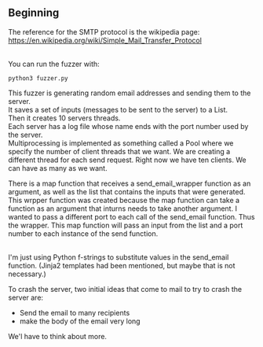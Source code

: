 ## Beginning


The reference for the SMTP protocol is the wikipedia page:<br />
https://en.wikipedia.org/wiki/Simple_Mail_Transfer_Protocol <br/>
<br/>

You can run the fuzzer with:
```
python3 fuzzer.py
```

This fuzzer is generating random email addresses and sending them to the server.<br/>
It saves a set of inputs (messages to be sent to the server) to a List.<br/>
Then it creates 10 servers threads. <br />
Each server has a log file whose name ends with the port number used by the server.<br/>
Multiprocessing is implemented as something called a Pool where we specify the 
number of client threads that we want. We are creating a different thread for each 
send request. Right now we have ten clients. We can have as many as we want. <br />

There is a map function that receives a send_email_wrapper function as an argument, as well as the list that contains the inputs that were generated. This wrpper function was created because the map function can take a function as an argument that inturns needs to take another argument. I wanted to pass a different port to each call of the send_email function. Thus the wrapper.
This map function will pass an input from the list and a port number to each instance of the send function.<br/> <br />

I'm just using Python f-strings to substitute values in the send_email function. (Jinja2 templates had been mentioned, but maybe that is not necessary.)<br/>



To crash the server, two initial ideas that come to mail to try to crash the server are:<br/>
- Send the email to many recipients<br/>
- make the body of the email very long<br/>

We'l have to think about more.<br/>
